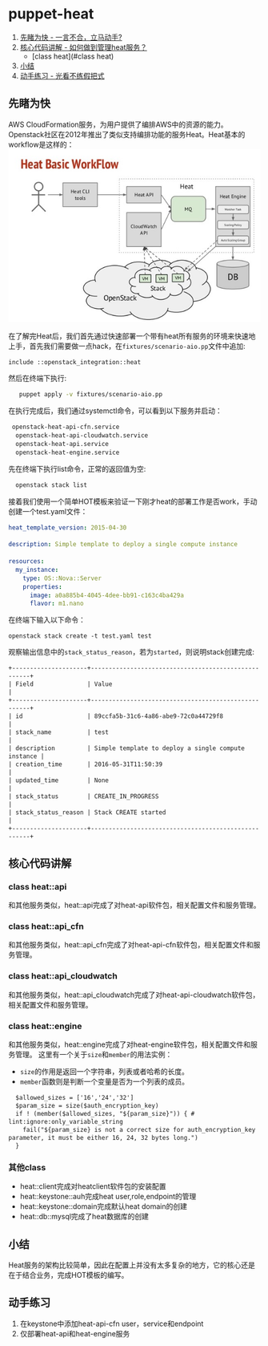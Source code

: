 # puppet-heat

1. [先睹为快 - 一言不合，立马动手?](#先睹为快)
2. [核心代码讲解 - 如何做到管理heat服务？](#核心代码讲解)
    - [class heat](#class heat)
3. [小结](##小结)
4. [动手练习 - 光看不练假把式](##动手练习)

## 先睹为快

AWS CloudFormation服务，为用户提供了编排AWS中的资源的能力。Openstack社区在2012年推出了类似支持编排功能的服务Heat。Heat基本的workflow是这样的：
![](../images/heat.png)
                      

在了解完Heat后，我们首先通过快速部署一个带有heat所有服务的环境来快速地上手，首先我们需要做一点hack，在`fixtures/scenario-aio.pp`文件中追加:
```puppet
include ::openstack_integration::heat
```
然后在终端下执行:
```bash
   puppet apply -v fixtures/scenario-aio.pp
```
在执行完成后，我们通过systemctl命令，可以看到以下服务并启动：
```bash
 openstack-heat-api-cfn.service                                                                                 loaded    active   running   Openstack Heat CFN-compatible API Service
  openstack-heat-api-cloudwatch.service                                                                          loaded    active   running   OpenStack Heat CloudWatch API Service
  openstack-heat-api.service                                                                                     loaded    active   running   OpenStack Heat API Service
  openstack-heat-engine.service                                                                                  loaded    active   running   Openstack Heat Engine Service
  ```

先在终端下执行list命令，正常的返回值为空:
```bash
  openstack stack list
```

接着我们使用一个简单HOT模板来验证一下刚才heat的部署工作是否work，手动创建一个test.yaml文件：

```yaml
heat_template_version: 2015-04-30

description: Simple template to deploy a single compute instance

resources:
  my_instance:
    type: OS::Nova::Server
    properties:
      image: a0a885b4-4045-4dee-bb91-c163c4ba429a
      flavor: m1.nano
```

在终端下输入以下命令：
```
openstack stack create -t test.yaml test
```
观察输出信息中的`stack_status_reason`，若为`started`，则说明stack创建完成:
```
+---------------------+-----------------------------------------------------+
| Field               | Value                                               |
+---------------------+-----------------------------------------------------+
| id                  | 89ccfa5b-31c6-4a86-abe9-72c0a44729f8                |
| stack_name          | test                                                |
| description         | Simple template to deploy a single compute instance |
| creation_time       | 2016-05-31T11:50:39                                 |
| updated_time        | None                                                |
| stack_status        | CREATE_IN_PROGRESS                                  |
| stack_status_reason | Stack CREATE started                                |
+---------------------+-----------------------------------------------------+
```
  
## 核心代码讲解

### class heat::api
和其他服务类似，heat::api完成了对heat-api软件包，相关配置文件和服务管理。
   
### class heat::api_cfn
和其他服务类似，heat::api_cfn完成了对heat-api-cfn软件包，相关配置文件和服务管理。

### class heat::api_cloudwatch

和其他服务类似，heat::api_cloudwatch完成了对heat-api-cloudwatch软件包，相关配置文件和服务管理。

   
### class heat::engine 
和其他服务类似，heat::engine完成了对heat-engine软件包，相关配置文件和服务管理。
这里有一个关于`size`和`member`的用法实例：
 - `size`的作用是返回一个字符串，列表或者哈希的长度。
 - `member`函数则是判断一个变量是否为一个列表的成员。

```puppet
  $allowed_sizes = ['16','24','32']
  $param_size = size($auth_encryption_key)
  if ! (member($allowed_sizes, "${param_size}")) { # lint:ignore:only_variable_string
    fail("${param_size} is not a correct size for auth_encryption_key parameter, it must be either 16, 24, 32 bytes long.")
  }
```
### 其他class
   - heat::client完成对heatclient软件包的安装配置
   - heat::keystone::auh完成heat user,role,endpoint的管理
   - heat::keystone::domain完成默认heat domain的创建
   - heat::db::mysql完成了heat数据库的创建

## 小结

   Heat服务的架构比较简单，因此在配置上并没有太多复杂的地方，它的核心还是在于结合业务，完成HOT模板的编写。
   
## 动手练习

1. 在keystone中添加heat-api-cfn user，service和endpoint
2. 仅部署heat-api和heat-engine服务

